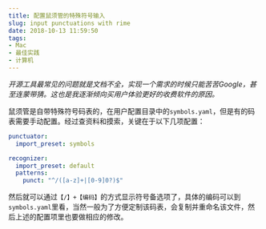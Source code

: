 ```yaml
---
title: 配置鼠须管的特殊符号输入
slug: input punctuations with rime
date: 2018-10-13 11:59:50
tags:
- Mac
- 最佳实践
- 计算机
---
```

*开源工具最常见的问题就是文档不全，实现一个需求的时候只能苦苦Google，甚至连蒙带猜。这也是我逐渐倾向买用户体验更好的收费软件的原因。*

鼠须管是自带特殊符号码表的，在用户配置目录中的`symbols.yaml`，但是有的码表需要手动配置。经过查资料和摸索，关键在于以下几项配置：

```yaml
punctuator:
  import_preset: symbols

recognizer:
  import_preset: default
  patterns:
    punct: "^/([a-z]+|[0-9]0?)$"
```

然后就可以通过`【/】+【编码】`的方式显示符号备选项了，具体的编码可以到`symbols.yaml`里看，当然一般为了方便定制该码表，会复制并重命名该文件，然后上述的配置项里也要做相应的修改。
